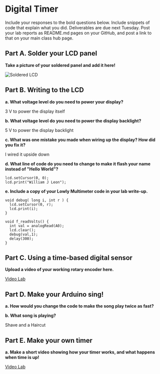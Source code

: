 # Digital Timer
 
Include your responses to the bold questions below. Include snippets of code that explain what you did. Deliverables are due next Tuesday. Post your lab reports as README.md pages on your GitHub, and post a link to that on your main class hub page.

## Part A. Solder your LCD panel

**Take a picture of your soldered panel and add it here!**

![Soldered LCD](IMG_2926.JPG)

## Part B. Writing to the LCD
 
**a. What voltage level do you need to power your display?**

3 V to power the display itself

**b. What voltage level do you need to power the display backlight?**

5 V to power the display backlight
   
**c. What was one mistake you made when wiring up the display? How did you fix it?**

I wired it upside down

**d. What line of code do you need to change to make it flash your name instead of "Hello World"?**
```
lcd.setCursor(0, 0);
lcd.print("William J Leon");
```
 
**e. Include a copy of your Lowly Multimeter code in your lab write-up.**

```
void debug( long i, int r ) {
  lcd.setCursor(0, r);
  lcd.print(i);
}

void f_readVolts() {
  int val = analogRead(A0);
  lcd.clear();
  debug(val,1);
  delay(300);
}
```


## Part C. Using a time-based digital sensor

**Upload a video of your working rotary encoder here.**

[Video Lab](https://youtu.be/7e9zPnEqiaU)

## Part D. Make your Arduino sing!

**a. How would you change the code to make the song play twice as fast?**


 
**b. What song is playing?**

Shave and a Haircut


## Part E. Make your own timer

**a. Make a short video showing how your timer works, and what happens when time is up!**

[Video Lab](https://youtu.be/7e9zPnEqiaU)
